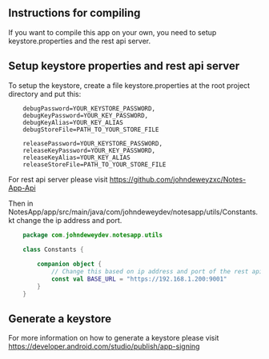 ## Instructions for compiling

If you want to compile this app on your own, you need to setup keystore.properties and the rest api server.

## Setup keystore properties and rest api server

To setup the keystore, create a file keystore.properties at the root project directory and put this:

```properties
    debugPassword=YOUR_KEYSTORE_PASSWORD,
    debugKeyPassword=YOUR_KEY_PASSWORD,
    debugKeyAlias=YOUR_KEY_ALIAS
    debugStoreFile=PATH_TO_YOUR_STORE_FILE
    
    releasePassword=YOUR_KEYSTORE_PASSWORD,
    releaseKeyPassword=YOUR_KEY_PASSWORD,
    releaseKeyAlias=YOUR_KEY_ALIAS
    releaseStoreFile=PATH_TO_YOUR_STORE_FILE
```

For rest api server please visit https://github.com/johndeweyzxc/Notes-App-Api

Then in NotesApp/app/src/main/java/com/johndeweydev/notesapp/utils/Constants.kt change the ip address and port.
```kotlin
    package com.johndeweydev.notesapp.utils

    class Constants {
    
        companion object {
            // Change this based on ip address and port of the rest api server
            const val BASE_URL = "https://192.168.1.200:9001"
        }
    }
```

## Generate a keystore 

For more information on how to generate a keystore please visit https://developer.android.com/studio/publish/app-signing
